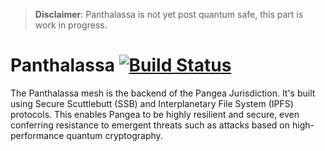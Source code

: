 > **Disclaimer**: Panthalassa is not yet post quantum safe, this part is work in progress.

# Panthalassa [![Build Status](https://travis-ci.org/Bit-Nation/BITNATION-Panthalassa.svg?branch=master)](https://travis-ci.org/Bit-Nation/BITNATION-Panthalassa)


The Panthalassa mesh is the backend of the Pangea Jurisdiction. It's built using Secure Scuttlebutt (SSB) and Interplanetary File System (IPFS) protocols. This enables Pangea to be highly resilient and secure, even conferring resistance to emergent threats such as attacks based on high-performance quantum cryptography.

